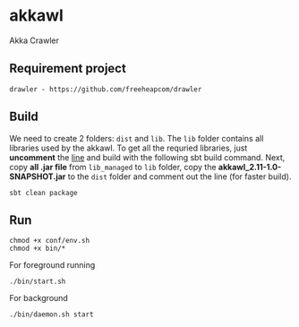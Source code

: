 # akkawl
Akka Crawler

## Requirement project
 ```
drawler - https://github.com/freeheapcom/drawler
 ```
 
## Build
 We need to create 2 folders: `dist` and `lib`. The `lib` folder contains all libraries used by the akkawl. To get all the requried libraries, just **uncomment** the [line](https://github.com/freeheapcom/akkawl/blob/master/build.sbt#L29) and build with the following sbt build command. Next, copy **all .jar file** from `lib_managed` to `lib` folder, copy the **akkawl_2.11-1.0-SNAPSHOT.jar** to the `dist` folder and comment out the line (for faster build).
 ```
 sbt clean package
 ```
 
## Run
 ```
 chmod +x conf/env.sh
 chmod +x bin/*
 ```
 For foreground running
 ```
 ./bin/start.sh 
 ```
 For background 
 ```
 ./bin/daemon.sh start
 ```
